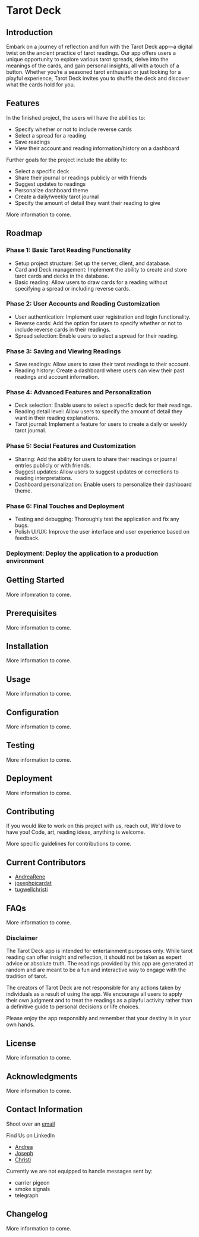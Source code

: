 # Tarot Deck

## Introduction

Embark on a journey of reflection and fun with the Tarot Deck app—a digital twist on the ancient practice of tarot readings. Our app offers users a unique opportunity to explore various tarot spreads, delve into the meanings of the cards, and gain personal insights, all with a touch of a button. Whether you’re a seasoned tarot enthusiast or just looking for a playful experience, Tarot Deck invites you to shuffle the deck and discover what the cards hold for you.

## Features

In the finished project, the users will have the abilities to:

- Specify whether or not to include reverse cards
- Select a spread for a reading
- Save readings
- View their account and reading information/history on a dashboard

Further goals for the project include the ability to:

- Select a specific deck
- Share their journal or readings publicly or with friends
- Suggest updates to readings
- Personalize dashboard theme
- Create a daily/weekly tarot journal
- Specify the amount of detail they want their reading to give

More information to come.

## Roadmap

### Phase 1: Basic Tarot Reading Functionality

- Setup project structure: Set up the server, client, and database.
- Card and Deck management: Implement the ability to create and store tarot cards and decks in the database.
- Basic reading: Allow users to draw cards for a reading without specifying a spread or including reverse cards.

### Phase 2: User Accounts and Reading Customization

- User authentication: Implement user registration and login functionality.
- Reverse cards: Add the option for users to specify whether or not to include reverse cards in their readings.
- Spread selection: Enable users to select a spread for their reading.

### Phase 3: Saving and Viewing Readings

- Save readings: Allow users to save their tarot readings to their account.
- Reading history: Create a dashboard where users can view their past readings and account information.

### Phase 4: Advanced Features and Personalization

- Deck selection: Enable users to select a specific deck for their readings.
- Reading detail level: Allow users to specify the amount of detail they want in their reading explanations.
- Tarot journal: Implement a feature for users to create a daily or weekly tarot journal.

### Phase 5: Social Features and Customization

- Sharing: Add the ability for users to share their readings or journal entries publicly or with friends.
- Suggest updates: Allow users to suggest updates or corrections to reading interpretations.
- Dashboard personalization: Enable users to personalize their dashboard theme.

### Phase 6: Final Touches and Deployment

- Testing and debugging: Thoroughly test the application and fix any bugs.
- Polish UI/UX: Improve the user interface and user experience based on feedback.

### Deployment: Deploy the application to a production environment

## Getting Started

More infomration to come.

## Prerequisites

More information to come.

## Installation

More information to come.

## Usage

More information to come.

## Configuration

More information to come.

## Testing

More information to come.

## Deployment

More information to come.

## Contributing

If you would like to work on this project with us, reach out, We'd love to have you! Code, art, reading ideas, anything is welcome.

More specific guidelines for contributions to come.

## Current Contributors

- [AndreaRene](https://github.com/AndreaRene)
- [josephpicardat](https://github.com/josephpicardat)
- [tugwellchristi](https://github.com/tugwellchristi)

## FAQs

More information to come.

### Disclaimer

The Tarot Deck app is intended for entertainment purposes only. While tarot reading can offer insight and reflection, it should not be taken as expert advice or absolute truth. The readings provided by this app are generated at random and are meant to be a fun and interactive way to engage with the tradition of tarot.

The creators of Tarot Deck are not responsible for any actions taken by individuals as a result of using the app. We encourage all users to apply their own judgment and to treat the readings as a playful activity rather than a definitive guide to personal decisions or life choices.

Please enjoy the app responsibly and remember that your destiny is in your own hands.

## License

More information to come.

## Acknowledgments

More information to come.

## Contact Information

Shoot over an [email](mailto:tarotreaderappcontact@gmail.com)

Find Us on LinkedIn

- [Andrea](https://www.linkedin.com/in/andreapresto/)
- [Joseph](https://www.linkedin.com/in/joseph-picardat-586897241/)
- [Christi](https://www.linkedin.com/in/christi-tugwell-a67194104/)

Currently we are not equipped to handle messages sent by:

- carrier pigeon
- smoke signals
- telegraph

## Changelog

More information to come.
